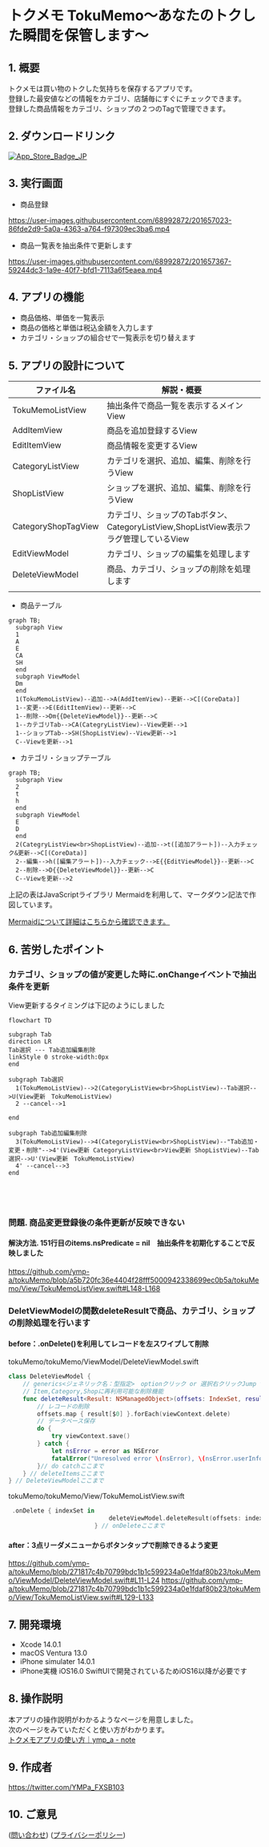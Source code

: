 # トクメモ TokuMemo〜あなたのトクした瞬間を保管します〜

## 1. 概要
トクメモは買い物のトクした気持ちを保存するアプリです。<br>登録した最安値などの情報をカテゴリ、店舗毎にすぐにチェックできます。<br>登録した商品情報をカテゴリ、ショップの２つのTagで管理できます。
## 2. ダウンロードリンク




[![App_Store_Badge_JP](https://user-images.githubusercontent.com/68992872/204145956-f5cc0fa8-d4c9-4f2c-b1d4-3c3b1d2e2aba.png)](https://apps.apple.com/jp/app/%E3%83%88%E3%82%AF%E3%83%A1%E3%83%A2-tokumemo/id6444182651)
## 3. 実行画面
- 商品登録

https://user-images.githubusercontent.com/68992872/201657023-86fde2d9-5a0a-4363-a764-f97309ec3ba6.mp4

- 商品一覧表を抽出条件で更新します

https://user-images.githubusercontent.com/68992872/201657367-59244dc3-1a9e-40f7-bfd1-7113a6f5eaea.mp4

## 4. アプリの機能
- 商品価格、単価を一覧表示
- 商品の価格と単価は税込金額を入力します
- カテゴリ・ショップの組合せで一覧表示を切り替えます

## 5. アプリの設計について
|ファイル名|解説・概要|
|--|--|
|TokuMemoListView|抽出条件で商品一覧を表示するメインView|
|AddItemView|商品を追加登録するView|
|EditItemView|商品情報を変更するView|
|CategoryListView|カテゴリを選択、追加、編集、削除を行うView|
|ShopListView|ショップを選択、追加、編集、削除を行うView|
|CategoryShopTagView|カテゴリ、ショップのTabボタン、CategoryListView,ShopListView表示フラグ管理しているView|
|EditViewModel|カテゴリ、ショップの編集を処理します|
|DeleteViewModel|商品、カテゴリ、ショップの削除を処理します|
|||

- 商品テーブル
```mermaid
graph TB;
  subgraph View
  1
  A
  E
  CA
  SH
  end
  subgraph ViewModel
  Dm
  end
  1(TokuMemoListView)--追加-->A(AddItemView)--更新-->C[(CoreData)]
  1--変更-->E(EditItemView)--更新-->C
  1--削除-->Dm{{DeleteViewModel}}--更新-->C
  1--カテゴリTab-->CA(CategryListView)--View更新-->1
  1--ショップTab-->SH(ShopListView)--View更新-->1
  C--Viewを更新-->1
```



- カテゴリ・ショップテーブル
```mermaid
graph TB;
  subgraph View
  2
  t
  h
  end
  subgraph ViewModel
  E
  D
  end
  2(CategryListView<br>ShopListView)--追加-->t([追加アラート])--入力チェック&更新-->C[(CoreData)]
  2--編集-->h([編集アラート])--入力チェック-->E{{EditViewModel}}--更新-->C
  2--削除-->D{{DeleteViewModel}}--更新-->C
  C--Viewを更新-->2

```
上記の表はJavaScriptライブラリ Mermaidを利用して、マークダウン記法で作図しています。

[Mermaidについて詳細はこちらから確認できます。](https://mermaid-js.github.io/mermaid/#/)
  

## 6. 苦労したポイント
### カテゴリ、ショップの値が変更した時に.onChangeイベントで抽出条件を更新
View更新するタイミングは下記のようにしました
```mermaid
flowchart TD

subgraph Tab
direction LR
Tab選択 --- Tab追加編集削除
linkStyle 0 stroke-width:0px
end

subgraph Tab選択
  1(TokuMemoListView)-->2(CategoryListView<br>ShopListView)--Tab選択-->U(View更新　TokuMemoListView)
  2 --cancel-->1
  
end

subgraph Tab追加編集削除
  3(TokuMemoListView)-->4(CategoryListView<br>ShopListView)--"Tab追加・変更・削除"-->4'(View更新 CategoryListView<br>View更新 ShopListView)--Tab選択-->U'(View更新　TokuMemoListView)
  4' --cancel-->3
end





```

### 問題. 商品変更登録後の条件更新が反映できない
#### 解決方法. 151行目のitems.nsPredicate = nil　抽出条件を初期化することで反映しました
https://github.com/ymp-a/tokuMemo/blob/a5b720fc36e4404f28fff5000942338699ec0b5a/tokuMemo/View/TokuMemoListView.swift#L148-L168



### DeletViewModelの関数deleteResultで商品、カテゴリ、ショップの削除処理を行います

#### before：.onDelete()を利用してレコードを左スワイプして削除

tokuMemo/tokuMemo/ViewModel/DeleteViewModel.swift
```swift
class DeleteViewModel {
    // generics<ジェネリック名：型指定>　optionクリック or 選択右クリックJump to Definition:プロトコルチェック
    // Item,Category,Shopに再利用可能な削除機能
    func deleteResult<Result: NSManagedObject>(offsets: IndexSet, result: FetchedResults<Result>, viewContext: NSManagedObjectContext) {
        // レコードの削除
        offsets.map { result[$0] }.forEach(viewContext.delete)
        // データベース保存
        do {
            try viewContext.save()
        } catch {
            let nsError = error as NSError
            fatalError("Unresolved error \(nsError), \(nsError.userInfo)")
        }// do catchここまで
    } // deleteItemsここまで
} // DeleteViewModelここまで
```

tokuMemo/tokuMemo/View/TokuMemoListView.swift
```swift
 .onDelete { indexSet in
                            deleteViewModel.deleteResult(offsets: indexSet, result: items, viewContext: context)
                        } // onDeleteここまで
```

#### after：3点リーダメニューからボタンタップで削除できるよう変更
https://github.com/ymp-a/tokuMemo/blob/271817c4b70799bdc1b1c599234a0e1fdaf80b23/tokuMemo/ViewModel/DeleteViewModel.swift#L11-L24 
https://github.com/ymp-a/tokuMemo/blob/271817c4b70799bdc1b1c599234a0e1fdaf80b23/tokuMemo/View/TokuMemoListView.swift#L129-L133

## 7. 開発環境
- Xcode 14.0.1
- macOS Ventura 13.0
- iPhone simulater 14.0.1
- iPhone実機 iOS16.0
  SwiftUIで開発されているためiOS16以降が必要です
  
## 8. 操作説明
本アプリの操作説明がわかるようなページを用意しました。<br>次のページをみていただくと使い方がわかります。<br>
[トクメモアプリの使い方｜ymp_a - note](https://note.com/ymp_a/n/n40460a324017)
## 9. 作成者
https://twitter.com/YMPa_FXSB103
## 10. ご意見
([問い合わせ](https://docs.google.com/forms/d/e/1FAIpQLSechH7A7sbCKsNdlG7AUxLwEffGEWgnq4CVrifFcn8_l53q1w/viewform?usp=sf_link)) ([プライバシーポリシー](PrivacyPolicy.md))
